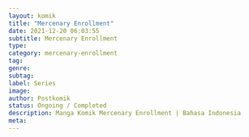 ```yaml
---
layout: komik
title: "Mercenary Enrollment"
date: 2021-12-20 06:03:55
subtitle: Mercenary Enrollment
type: 
category: mercenary-enrollment
tag: 
genre: 
subtag: 
label: Series
image: 
author: Postkomik
status: Ongoing / Completed
description: Manga Komik Mercenary Enrollment | Bahasa Indonesia
meta: 
---
```

